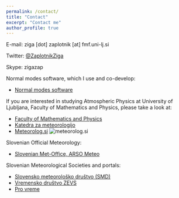 ```yaml
---
permalink: /contact/
title: "Contact"
excerpt: "Contact me"
author_profile: true
---
```

E-mail: ziga [dot] zaplotnik [at] fmf.uni-lj.si

Twitter: [@ZaplotnikZiga](https://twitter.com/ZaplotnikZiga)

Skype: zigazap

Normal modes software, which I use and co-develop:
* [Normal modes software](https://modes.cen.uni-hamburg.de/)

If you are interested in studying Atmospheric Physics at University of Ljubljana, Faculty of Mathematics and Physics, please take a look at:
* [Faculty of Mathematics and Physics](https://www.fmf.uni-lj.si/en/)
* [Katedra za meteorologijo](https://meteo.fmf.uni-lj.si/)
* [Meteorolog.si](http://meteorolog.si/) ![meteorolog.si](logo_napis_CD_v05_500x.png)


Slovenian Official Meteorology:
* [Slovenian Met-Office, ARSO Meteo](http://meteo.arso.gov.si/met/sl/weather/)

Slovenian Meteorological Societies and portals:
* [Slovensko meteorološko društvo (SMD)](http://www.meteo-drustvo.si/o-nas/)
* [Vremensko društvo ZEVS](http://forum.zevs.si/index.php)
* [Pro vreme](https://www.pro-vreme.net/)
